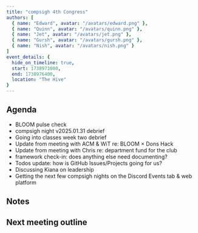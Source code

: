 ```yaml
---
title: "compsigh 4th Congress"
authors: [
  { name: "Edward", avatar: "/avatars/edward.png" },
  { name: "Quinn", avatar: "/avatars/quinn.png" },
  { name: "Jet", avatar: "/avatars/jet.png" },
  { name: "Gursh", avatar: "/avatars/gursh.png" },
  { name: "Nish", avatar: "/avatars/nish.png" }
]
event_details: {
  hide_on_timeline: true,
  start: 1738971000,
  end: 1738976400,
  location: "The Hive"
}
---
```


## Agenda

- BLOOM pulse check
- compsigh night v2025.01.31 debrief
- Going into classes week two debrief
- Update from meeting with ACM & WiT re: BLOOM × Dons Hack
- Update from meeting with Chris re: department fund for the club
- framework check-in: does anything else need documenting?
- Todos update: how is GitHub Issues/Projects going for us?
- Discussing Kiana on leadership
- Getting the next few compsigh nights on the Discord Events tab & web platform

## Notes

## Next meeting outline
